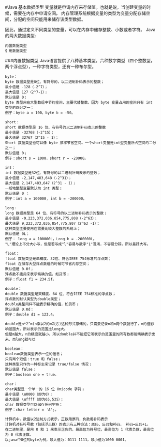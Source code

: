 #Java 基本数据类型
变量就是申请内存来存储值。也就是说，当创建变量的时候，需要在内存中申请空间。
内存管理系统根据变量的类型为变量分配存储空间，分配的空间只能用来储存该类型数据。

因此，通过定义不同类型的变量，可以在内存中储存整数、小数或者字符。
Java 的两大数据类型:
```
内置数据类型
引用数据类型
```
###内置数据类型
Java语言提供了八种基本类型。六种数字类型（四个整数型，两个浮点型），一种字符类型，还有一种布尔型。
```
byte：
byte 数据类型是8位、有符号的，以二进制补码表示的整数；
最小值是 -128（-2^7）；
最大值是 127（2^7-1）；
默认值是 0；
byte 类型用在大型数组中节约空间，主要代替整数，因为 byte 变量占用的空间只有 int 类型的四分之一；
例子：byte a = 100，byte b = -50。
```
```
short：
short 数据类型是 16 位、有符号的以二进制补码表示的整数
最小值是 -32768（-2^15）；
最大值是 32767（2^15 - 1）；
Short 数据类型也可以像 byte 那样节省空间。一个short变量是int型变量所占空间的二分之一；
默认值是 0；
例子：short s = 1000，short r = -20000。
```
```
int：
int 数据类型是32位、有符号的以二进制补码表示的整数；
最小值是 -2,147,483,648（-2^31）；
最大值是 2,147,483,647（2^31 - 1）；
一般地整型变量默认为 int 类型；
默认值是 0 ；
例子：int a = 100000, int b = -200000。
```
```
long：
long 数据类型是 64 位、有符号的以二进制补码表示的整数；
最小值是 -9,223,372,036,854,775,808（-2^63）；
最大值是 9,223,372,036,854,775,807（2^63 -1）；
这种类型主要使用在需要比较大整数的系统上；
默认值是 0L；
例子： long a = 100000L，Long b = -200000L。
"L"理论上不分大小写，但是若写成"l"容易与数字"1"混淆，不容易分辩。所以最好大写。
```
```
float：
float 数据类型是单精度、32位、符合IEEE 754标准的浮点数；
float 在储存大型浮点数组的时候可节省内存空间；
默认值是 0.0f；
浮点数不能用来表示精确的值，如货币；
例子：float f1 = 234.5f。
```
```
double：
double 数据类型是双精度、64 位、符合IEEE 754标准的浮点数；
浮点数的默认类型为double类型；
double类型同样不能表示精确的值，如货币；
默认值是 0.0d；
例子：double d1 = 123.4。

double是n*2^m(n乘以2的m次方)这种形式存储的，只需要记录n和m两个数就行了，m的值影响范围大，所以表示的范围比long大。
但是m越大，n的精度就越小，所以double并不能把它所表示的范围里的所有数都能精确表示出来，而long就可以
```
```
boolean：
boolean数据类型表示一位的信息；
只有两个取值：true 和 false；
这种类型只作为一种标志来记录 true/false 情况；
默认值是 false；
例子：boolean one = true。
```
```
char：
char类型是一个单一的 16 位 Unicode 字符；
最小值是 \u0000（即为0）；
最大值是 \uffff（即为65,535）；
char 数据类型可以储存任何字符；
例子：char letter = 'A';。
```
```
计算机中，数值以2进制方式表示，正数用原码，负数用补码表示
计算机对有符号数（包括浮点数）的表示有三种方法：原码、反码和补码， 补码=反码+1。
在二进制里，是用 0 和 1 来表示正负的，最高位为符号位，最高位为 1 代表负数，最高位为 0 代表正数。
以java中8位的byte为例，最大值为：0111 1111，最小值为1000 0001。
```